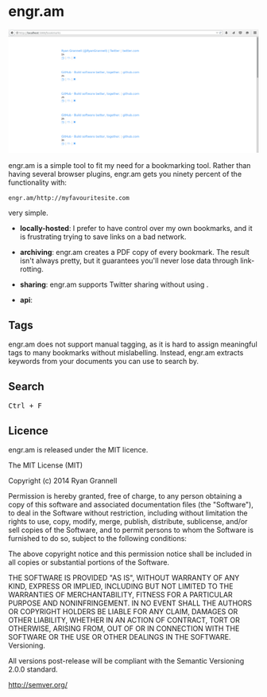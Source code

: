 
# engr.am

<img src="example.png"></img>

engr.am is a simple tool to fit my need for a bookmarking tool. Rather than having several browser plugins, engr.am gets you ninety percent of the functionality with:

```
engr.am/http://myfavouritesite.com
```

very simple.

* **locally-hosted**: I prefer to have control over my own bookmarks, and it is frustrating trying to save 
links on a bad network.

* **archiving**: engr.am creates a PDF copy of every bookmark. The result isn't always pretty, but it guarantees you'll never lose data through link-rotting.

* **sharing**: engr.am supports Twitter sharing without using .

* **api**:

## Tags

engr.am does not support manual tagging, as it is hard to assign meaningful tags to many bookmarks without mislabelling. Instead, engr.am extracts keywords from your documents you can use to search by.

## Search 

<kbd>Ctrl + F</kbd>

## Licence

engr.am is released under the MIT licence.

The MIT License (MIT)

Copyright (c) 2014 Ryan Grannell

Permission is hereby granted, free of charge, to any person obtaining a copy of this software and associated documentation files (the "Software"), to deal in the Software without restriction, including without limitation the rights to use, copy, modify, merge, publish, distribute, sublicense, and/or sell copies of the Software, and to permit persons to whom the Software is furnished to do so, subject to the following conditions:

The above copyright notice and this permission notice shall be included in all copies or substantial portions of the Software.

THE SOFTWARE IS PROVIDED "AS IS", WITHOUT WARRANTY OF ANY KIND, EXPRESS OR IMPLIED, INCLUDING BUT NOT LIMITED TO THE WARRANTIES OF MERCHANTABILITY, FITNESS FOR A PARTICULAR PURPOSE AND NONINFRINGEMENT. IN NO EVENT SHALL THE AUTHORS OR COPYRIGHT HOLDERS BE LIABLE FOR ANY CLAIM, DAMAGES OR OTHER LIABILITY, WHETHER IN AN ACTION OF CONTRACT, TORT OR OTHERWISE, ARISING FROM, OUT OF OR IN CONNECTION WITH THE SOFTWARE OR THE USE OR OTHER DEALINGS IN THE SOFTWARE.
Versioning.

All versions post-release will be compliant with the Semantic Versioning 2.0.0 standard.

http://semver.org/



